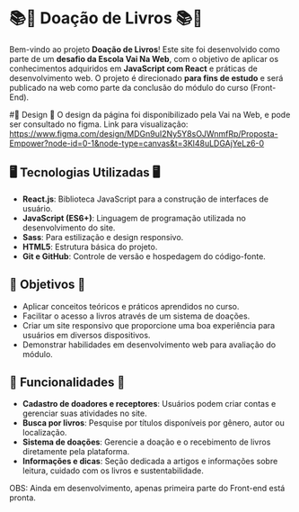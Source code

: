 # 📚🌱 Doação de Livros 📚🌱

Bem-vindo ao projeto **Doação de Livros**! Este site foi desenvolvido como parte de um **desafio da Escola Vai Na Web**, com o objetivo de aplicar os conhecimentos adquiridos em **JavaScript com React** e práticas de desenvolvimento web. O projeto é direcionado **para fins de estudo** e será publicado na web como parte da conclusão do módulo do curso (Front-End).

#🎨 Design 🎨
O design da página foi disponibilizado pela Vai na Web, e pode ser consultado no figma.
Link para visualização: https://www.figma.com/design/MDGn9uI2Ny5Y8sOJWnmfRp/Proposta-Empower?node-id=0-1&node-type=canvas&t=3Kl48uLDGAjYeLz6-0

## 🖥️ Tecnologias Utilizadas 🖥️

- **React.js**: Biblioteca JavaScript para a construção de interfaces de usuário.
- **JavaScript (ES6+)**: Linguagem de programação utilizada no desenvolvimento do site.
- **Sass**: Para estilização e design responsivo.
- **HTML5**: Estrutura básica do projeto.
- **Git e GitHub**: Controle de versão e hospedagem do código-fonte.

## 🎯 Objetivos 🎯

- Aplicar conceitos teóricos e práticos aprendidos no curso.
- Facilitar o acesso a livros através de um sistema de doações.
- Criar um site responsivo que proporcione uma boa experiência para usuários em diversos dispositivos.
- Demonstrar habilidades em desenvolvimento web para avaliação do módulo.

## 🚀 Funcionalidades 🚀

- **Cadastro de doadores e receptores**: Usuários podem criar contas e gerenciar suas atividades no site.
- **Busca por livros**: Pesquise por títulos disponíveis por gênero, autor ou localização.
- **Sistema de doações**: Gerencie a doação e o recebimento de livros diretamente pela plataforma.
- **Informações e dicas**: Seção dedicada a artigos e informações sobre leitura, cuidado com os livros e sustentabilidade.

OBS: Ainda em desenvolvimento, apenas primeira parte do Front-end está pronta.


